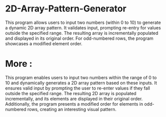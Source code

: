 # 2D-Array-Pattern-Generator
This program allows users to input two numbers (within 0 to 10) to generate a dynamic 2D array pattern. It validates input, prompting re-entry for values outside the specified range. The resulting array is incrementally populated and displayed in its original order. For odd-numbered rows, the program showcases a modified element order.

# More :
This program enables users to input two numbers within the range of 0 to 10 and dynamically generates a 2D array pattern based on these inputs. It ensures valid input by prompting the user to re-enter values if they fall outside the specified range. The resulting 2D array is populated incrementally, and its elements are displayed in their original order. Additionally, the program presents a modified order for elements in odd-numbered rows, creating an interesting visual pattern.
